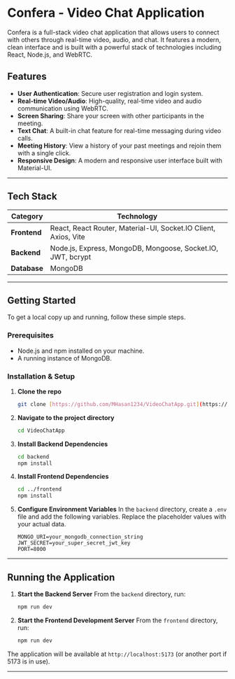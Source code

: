# Confera - Video Chat Application

Confera is a full-stack video chat application that allows users to connect with others through real-time video, audio, and chat. It features a modern, clean interface and is built with a powerful stack of technologies including React, Node.js, and WebRTC.

## Features

- **User Authentication**: Secure user registration and login system.
- **Real-time Video/Audio**: High-quality, real-time video and audio communication using WebRTC.
- **Screen Sharing**: Share your screen with other participants in the meeting.
- **Text Chat**: A built-in chat feature for real-time messaging during video calls.
- **Meeting History**: View a history of your past meetings and rejoin them with a single click.
- **Responsive Design**: A modern and responsive user interface built with Material-UI.

---

## Tech Stack

| Category     | Technology                                                     |
|--------------|----------------------------------------------------------------|
| **Frontend** | React, React Router, Material-UI, Socket.IO Client, Axios, Vite |
| **Backend** | Node.js, Express, MongoDB, Mongoose, Socket.IO, JWT, bcrypt     |
| **Database** | MongoDB                                                        |

---

## Getting Started

To get a local copy up and running, follow these simple steps.

### Prerequisites

- Node.js and npm installed on your machine.
- A running instance of MongoDB.

### Installation & Setup

1.  **Clone the repo**
    ```sh
    git clone [https://github.com/MHasan1234/VideoChatApp.git](https://github.com/MHasan1234/VideoChatApp.git)
    ```
2.  **Navigate to the project directory**
    ```sh
    cd VideoChatApp
    ```
3.  **Install Backend Dependencies**
    ```sh
    cd backend
    npm install
    ```
4.  **Install Frontend Dependencies**
    ```sh
    cd ../frontend
    npm install
    ```
5.  **Configure Environment Variables**
    In the `backend` directory, create a `.env` file and add the following variables. Replace the placeholder values with your actual data.
    ```env
    MONGO_URI=your_mongodb_connection_string
    JWT_SECRET=your_super_secret_jwt_key
    PORT=8000
    ```

---

## Running the Application

1.  **Start the Backend Server**
    From the `backend` directory, run:
    ```sh
    npm run dev
    ```
2.  **Start the Frontend Development Server**
    From the `frontend` directory, run:
    ```sh
    npm run dev
    ```
The application will be available at `http://localhost:5173` (or another port if 5173 is in use).

---

